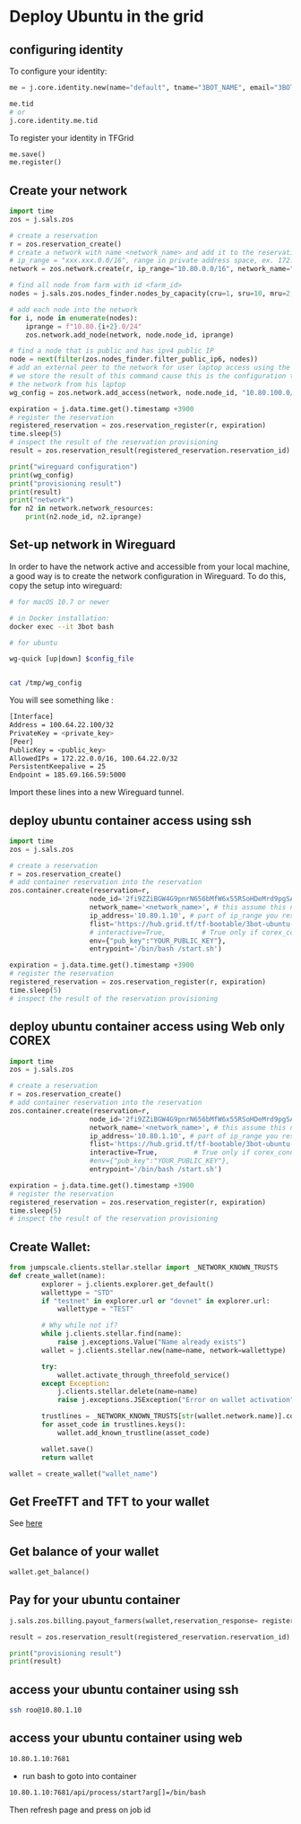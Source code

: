 # Deploy Ubuntu in the grid

## configuring identity

To configure your identity:

```python
me = j.core.identity.new(name="default", tname="3BOT_NAME", email="3BOT_EMAIL", words="3BOT_WORDS")

me.tid
# or
j.core.identity.me.tid
```
To register your identity in TFGrid
```python
me.save()
me.register()
```

## Create your network
```python
import time
zos = j.sals.zos

# create a reservation
r = zos.reservation_create()
# create a network with name <network_name> and add it to the reservation
# ip_range = "xxx.xxx.0.0/16", range in private address space, ex. 172.24.0.0/16
network = zos.network.create(r, ip_range="10.80.0.0/16", network_name="<network_name>")

# find all node from farm with id <farm_id>
nodes = j.sals.zos.nodes_finder.nodes_by_capacity(cru=1, sru=10, mru=2, hru=5, currency="FreeTFT")

# add each node into the network
for i, node in enumerate(nodes):
    iprange = f"10.80.{i+2}.0/24"
    zos.network.add_node(network, node.node_id, iprange)

# find a node that is public and has ipv4 public IP
node = next(filter(zos.nodes_finder.filter_public_ip6, nodes))
# add an external peer to the network for user laptop access using the public node as entrypoint
# we store the result of this command cause this is the configuration the user has to use to connect to
# the network from his laptop
wg_config = zos.network.add_access(network, node.node_id, "10.80.100.0/24", ipv4=False)

expiration = j.data.time.get().timestamp +3900
# register the reservation
registered_reservation = zos.reservation_register(r, expiration)
time.sleep(5)
# inspect the result of the reservation provisioning
result = zos.reservation_result(registered_reservation.reservation_id)

print("wireguard configuration")
print(wg_config)
print("provisioning result")
print(result)
print("network")
for n2 in network.network_resources:
    print(n2.node_id, n2.iprange)
```

## Set-up network in Wireguard
In order to have the network active and accessible from your local machine, a good way is to create the network configuration in Wireguard.
To do this, copy the setup into wireguard:
```bash
# for macOS 10.7 or newer

# in Docker installation:
docker exec --it 3bot bash

# for ubuntu

wg-quick [up|down] $config_file


cat /tmp/wg_config

```
You will see something like :
```bash
[Interface]
Address = 100.64.22.100/32
PrivateKey = <private_key>
[Peer]
PublicKey = <public_key>
AllowedIPs = 172.22.0.0/16, 100.64.22.0/32
PersistentKeepalive = 25
Endpoint = 185.69.166.59:5000
```
Import these lines into a new Wireguard tunnel.


## deploy ubuntu container access using ssh

```python
import time
zos = j.sals.zos

# create a reservation
r = zos.reservation_create()
# add container reservation into the reservation
zos.container.create(reservation=r,
                    node_id='2fi9ZZiBGW4G9pnrN656bMfW6x55RSoHDeMrd9pgSA8T', # one of the node_id that is part of the network
                    network_name='<network_name>', # this assume this network is already provisioned on the node
                    ip_address='10.80.1.10', # part of ip_range you reserved for your network xxx.xxx.1.10
                    flist='https://hub.grid.tf/tf-bootable/3bot-ubuntu-20.04.flist', # flist of the container you want to install
                    # interactive=True,         # True only if corex_connect required, default false
                    env={"pub_key":"YOUR_PUBLIC_KEY"},                   # field for parameters like config
                    entrypoint='/bin/bash /start.sh')

expiration = j.data.time.get().timestamp +3900
# register the reservation
registered_reservation = zos.reservation_register(r, expiration)
time.sleep(5)
# inspect the result of the reservation provisioning
```
## deploy ubuntu container access using Web only COREX

```python
import time
zos = j.sals.zos

# create a reservation
r = zos.reservation_create()
# add container reservation into the reservation
zos.container.create(reservation=r,
                    node_id='2fi9ZZiBGW4G9pnrN656bMfW6x55RSoHDeMrd9pgSA8T', # one of the node_id that is part of the network
                    network_name='<network_name>', # this assume this network is already provisioned on the node
                    ip_address='10.80.1.10', # part of ip_range you reserved for your network xxx.xxx.1.10
                    flist='https://hub.grid.tf/tf-bootable/3bot-ubuntu-20.04.flist', # flist of the container you want to install
                    interactive=True,         # True only if corex_connect required, default false
                    #env={"pub_key":"YOUR_PUBLIC_KEY"},                   # field for parameters like config
                    entrypoint='/bin/bash /start.sh')

expiration = j.data.time.get().timestamp +3900
# register the reservation
registered_reservation = zos.reservation_register(r, expiration)
time.sleep(5)
# inspect the result of the reservation provisioning
```

## Create Wallet:
```python
from jumpscale.clients.stellar.stellar import _NETWORK_KNOWN_TRUSTS
def create_wallet(name):
        explorer = j.clients.explorer.get_default()
        wallettype = "STD"
        if "testnet" in explorer.url or "devnet" in explorer.url:
            wallettype = "TEST"

        # Why while not if?
        while j.clients.stellar.find(name):
            raise j.exceptions.Value("Name already exists")
        wallet = j.clients.stellar.new(name=name, network=wallettype)

        try:
            wallet.activate_through_threefold_service()
        except Exception:
            j.clients.stellar.delete(name=name)
            raise j.exceptions.JSException("Error on wallet activation")

        trustlines = _NETWORK_KNOWN_TRUSTS[str(wallet.network.name)].copy()
        for asset_code in trustlines.keys():
            wallet.add_known_trustline(asset_code)

        wallet.save()
        return wallet

wallet = create_wallet("wallet_name")
```
## Get FreeTFT and TFT to your wallet
See [here](https://github.com/threefoldtech/js-sdk/blob/development/docs/wiki/tutorials/add_funds_to_wallet.md)

## Get balance of your wallet
```python
wallet.get_balance()
```
## Pay for your ubuntu container
```python
j.sals.zos.billing.payout_farmers(wallet,reservation_response= registered_reservation)

result = zos.reservation_result(registered_reservation.reservation_id)

print("provisioning result")
print(result)
```

## access your ubuntu container using ssh

```bash
ssh roo@10.80.1.10
```

## access your ubuntu container using web

```bash
10.80.1.10:7681
```
- run bash  to goto into container
```bash
10.80.1.10:7681/api/process/start?arg[]=/bin/bash
```
Then refresh page and press on job id
